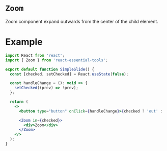 # `Zoom`

Zoom component expand outwards from the center of the child element.

# Example

```jsx
import React from 'react';
import { Zoom } from 'react-essential-tools';

export default function SimpleSlide() {
  const [checked, setChecked] = React.useState(false);

  const handleChange = (): void => {
    setChecked((prev) => !prev);
  };

  return (
    <>
      <button type="button" onClick={handleChange}>{checked ? 'out' : 'in'}</button>

      <Zoom in={checked}>
        <div>Zoom</div>
      </Zoom>
    </>
  );
}
```